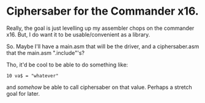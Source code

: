 # Ciphersaber for the Commander x16.

Really, the goal is just levelling up my assembler chops on the commander x16.
But, I do want it to be usable/convenient as a library.

So. Maybe I'll have a main.asm that will be the driver, and a
ciphersaber.asm that the main.asm ".include"'s?

Tho, it'd be cool to be able to do something like:

    10 va$ = "whatever"

and _somehow_ be able to call ciphersaber on that value. Perhaps a stretch goal for later.

